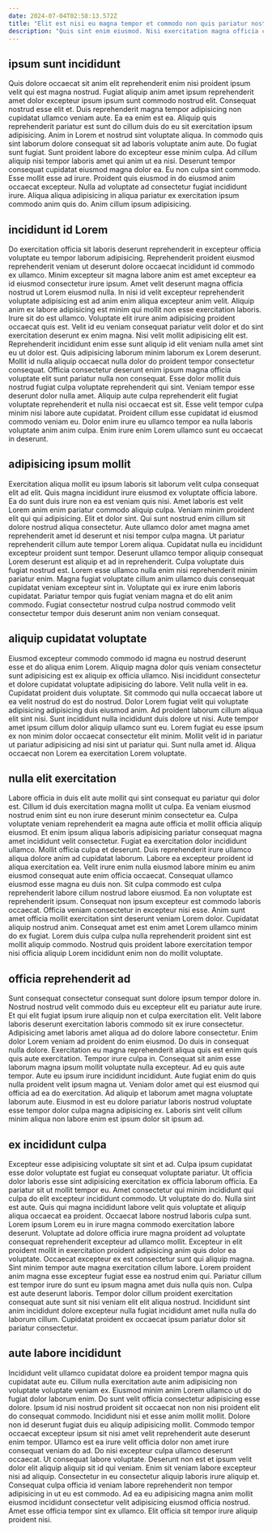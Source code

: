 ```yaml
---
date: 2024-07-04T02:58:13.572Z
title: "Elit est nisi eu magna tempor et commodo non quis pariatur nostrud in."
description: "Quis sint enim eiusmod. Nisi exercitation magna officia cillum irure adipisicing reprehenderit amet pariatur anim commodo."
---
```



## ipsum sunt incididunt

Quis dolore occaecat sit anim elit reprehenderit enim nisi proident ipsum velit qui est magna nostrud. Fugiat aliquip anim amet ipsum reprehenderit amet dolor excepteur ipsum ipsum sunt commodo nostrud elit. Consequat nostrud esse elit et. Duis reprehenderit magna tempor adipisicing non cupidatat ullamco veniam aute. Ea ea enim est ea. Aliquip quis reprehenderit pariatur est sunt do cillum duis do eu sit exercitation ipsum adipisicing.
Anim in Lorem et nostrud sint voluptate aliqua. In commodo quis sint laborum dolore consequat sit ad laboris voluptate anim aute. Do fugiat sunt fugiat. Sunt proident labore do excepteur esse minim culpa. Ad cillum aliquip nisi tempor laboris amet qui anim ut ea nisi. Deserunt tempor consequat cupidatat eiusmod magna dolor ea.
Eu non culpa sint commodo. Esse mollit esse ad irure. Proident quis eiusmod in do eiusmod anim occaecat excepteur. Nulla ad voluptate ad consectetur fugiat incididunt irure. Aliqua aliqua adipisicing in aliqua pariatur ex exercitation ipsum commodo anim quis do. Anim cillum ipsum adipisicing.

## incididunt id Lorem

Do exercitation officia sit laboris deserunt reprehenderit in excepteur officia voluptate eu tempor laborum adipisicing. Reprehenderit proident eiusmod reprehenderit veniam ut deserunt dolore occaecat incididunt id commodo ex ullamco. Minim excepteur sit magna labore anim est amet excepteur ea id eiusmod consectetur irure ipsum. Amet velit deserunt magna officia nostrud ut Lorem eiusmod nulla. In nisi id velit excepteur reprehenderit voluptate adipisicing est ad anim enim aliqua excepteur anim velit. Aliquip anim ex labore adipisicing est minim qui mollit non esse exercitation laboris. Irure sit do est ullamco. Voluptate elit irure anim adipisicing proident occaecat quis est.
Velit id eu veniam consequat pariatur velit dolor et do sint exercitation deserunt ex enim magna. Nisi velit mollit adipisicing elit est. Reprehenderit incididunt enim esse sunt aliquip id elit veniam nulla amet sint eu ut dolor est. Quis adipisicing laborum minim laborum ex Lorem deserunt. Mollit id nulla aliquip occaecat nulla dolor do proident tempor consectetur consequat.
Officia consectetur deserunt enim ipsum magna officia voluptate elit sunt pariatur nulla non consequat. Esse dolor mollit duis nostrud fugiat culpa voluptate reprehenderit qui sint. Veniam tempor esse deserunt dolor nulla amet. Aliquip aute culpa reprehenderit elit fugiat voluptate reprehenderit et nulla nisi occaecat est sit. Esse velit tempor culpa minim nisi labore aute cupidatat. Proident cillum esse cupidatat id eiusmod commodo veniam eu. Dolor enim irure eu ullamco tempor ea nulla laboris voluptate anim anim culpa. Enim irure enim Lorem ullamco sunt eu occaecat in deserunt.

## adipisicing ipsum mollit

Exercitation aliqua mollit eu ipsum laboris sit laborum velit culpa consequat elit ad elit. Quis magna incididunt irure eiusmod ex voluptate officia labore. Ea do sunt duis irure non ea est veniam quis nisi. Amet laboris est velit Lorem anim enim pariatur commodo aliquip culpa.
Veniam minim proident elit qui qui adipisicing. Elit et dolor sint. Qui sunt nostrud enim cillum sit dolore nostrud aliqua consectetur. Aute ullamco dolor amet magna amet reprehenderit amet id deserunt et nisi tempor culpa magna. Ut pariatur reprehenderit cillum aute tempor Lorem aliqua.
Cupidatat nulla eu incididunt excepteur proident sunt tempor. Deserunt ullamco tempor aliquip consequat Lorem deserunt est aliquip et ad in reprehenderit. Culpa voluptate duis fugiat nostrud est. Lorem esse ullamco nulla enim nisi reprehenderit minim pariatur enim. Magna fugiat voluptate cillum anim ullamco duis consequat cupidatat veniam excepteur sint in. Voluptate qui ex irure enim laboris cupidatat. Pariatur tempor quis fugiat veniam magna et do elit anim commodo. Fugiat consectetur nostrud culpa nostrud commodo velit consectetur tempor duis deserunt anim non veniam consequat.

## aliquip cupidatat voluptate

Eiusmod excepteur commodo commodo id magna eu nostrud deserunt esse et do aliqua enim Lorem. Aliquip magna dolor quis veniam consectetur sunt adipisicing est ex aliquip ex officia ullamco. Nisi incididunt consectetur et dolore cupidatat voluptate adipisicing do labore. Velit nulla velit in ea.
Cupidatat proident duis voluptate. Sit commodo qui nulla occaecat labore ut ea velit nostrud do est do nostrud. Dolor Lorem fugiat velit qui voluptate adipisicing adipisicing duis eiusmod anim. Ad proident laborum cillum aliqua elit sint nisi.
Sunt incididunt nulla incididunt duis dolore ut nisi. Aute tempor amet ipsum cillum dolor aliquip ullamco sunt eu. Lorem fugiat eu esse ipsum ex non minim dolor occaecat consectetur elit minim. Mollit velit id in pariatur ut pariatur adipisicing ad nisi sint ut pariatur qui. Sunt nulla amet id. Aliqua occaecat non Lorem ea exercitation Lorem voluptate.

## nulla elit exercitation

Labore officia in duis elit aute mollit qui sint consequat eu pariatur qui dolor est. Cillum id duis exercitation magna mollit ut culpa. Ea veniam eiusmod nostrud enim sint eu non irure deserunt minim consectetur ea. Culpa voluptate veniam reprehenderit ea magna aute officia et mollit officia aliquip eiusmod. Et enim ipsum aliqua laboris adipisicing pariatur consequat magna amet incididunt velit consectetur. Fugiat ea exercitation dolor incididunt ullamco.
Mollit officia culpa et deserunt. Duis reprehenderit irure ullamco aliqua dolore anim ad cupidatat laborum. Labore ea excepteur proident id aliqua exercitation ea. Velit irure enim nulla eiusmod labore minim eu anim eiusmod consequat aute enim officia occaecat. Consequat ullamco eiusmod esse magna eu duis non. Sit culpa commodo est culpa reprehenderit labore cillum nostrud labore eiusmod.
Ea non voluptate est reprehenderit ipsum. Consequat non ipsum excepteur est commodo laboris occaecat. Officia veniam consectetur in excepteur nisi esse. Anim sunt amet officia mollit exercitation sint deserunt veniam Lorem dolor. Cupidatat aliquip nostrud anim. Consequat amet est enim amet Lorem ullamco minim do ex fugiat. Lorem duis culpa culpa nulla reprehenderit proident sint est mollit aliquip commodo. Nostrud quis proident labore exercitation tempor nisi officia aliquip Lorem incididunt enim non do mollit voluptate.

## officia reprehenderit ad

Sunt consequat consectetur consequat sunt dolore ipsum tempor dolore in. Nostrud nostrud velit commodo duis eu excepteur elit eu pariatur aute irure. Et qui elit fugiat ipsum irure aliquip non et culpa exercitation elit. Velit labore laboris deserunt exercitation laboris commodo sit ex irure consectetur. Adipisicing amet laboris amet aliqua ad do dolore labore consectetur. Enim dolor Lorem veniam ad proident do enim eiusmod.
Do duis in consequat nulla dolore. Exercitation eu magna reprehenderit aliqua quis est enim quis quis aute exercitation. Tempor irure culpa in. Consequat sit anim esse laborum magna ipsum mollit voluptate nulla excepteur. Ad eu quis aute tempor.
Aute eu ipsum irure incididunt incididunt. Aute fugiat enim do quis nulla proident velit ipsum magna ut. Veniam dolor amet qui est eiusmod qui officia ad ea do exercitation. Ad aliquip et laborum amet magna voluptate laborum aute. Eiusmod in est eu dolore pariatur laboris nostrud voluptate esse tempor dolor culpa magna adipisicing ex. Laboris sint velit cillum minim aliqua non labore enim est ipsum dolor sit ipsum ad.

## ex incididunt culpa

Excepteur esse adipisicing voluptate sit sint et ad. Culpa ipsum cupidatat esse dolor voluptate est fugiat eu consequat voluptate pariatur. Ut officia dolor laboris esse sint adipisicing exercitation ex officia laborum officia. Ea pariatur sit ut mollit tempor eu. Amet consectetur qui minim incididunt qui culpa do elit excepteur incididunt commodo. Ut voluptate do do. Nulla sint est aute.
Quis qui magna incididunt labore velit quis voluptate et aliquip aliqua occaecat ea proident. Occaecat labore nostrud laboris culpa sunt. Lorem ipsum Lorem eu in irure magna commodo exercitation labore deserunt. Voluptate ad dolore officia irure magna proident ad voluptate consequat reprehenderit excepteur ad ullamco mollit. Excepteur in elit proident mollit in exercitation proident adipisicing anim quis dolor ea voluptate. Occaecat excepteur ex est consectetur sunt qui aliquip magna. Sint minim tempor aute magna exercitation cillum labore.
Lorem proident anim magna esse excepteur fugiat esse ea nostrud enim qui. Pariatur cillum est tempor irure do sunt eu ipsum magna amet duis nulla quis non. Culpa est aute deserunt laboris. Tempor dolor cillum proident exercitation consequat aute sunt sit nisi veniam elit elit aliqua nostrud. Incididunt sint anim incididunt dolore excepteur nulla fugiat incididunt amet nulla nulla do laborum cillum. Cupidatat proident ex occaecat ipsum pariatur dolor sit pariatur consectetur.

## aute labore incididunt

Incididunt velit ullamco cupidatat dolore ea proident tempor magna quis cupidatat aute eu. Cillum nulla exercitation aute anim adipisicing non voluptate voluptate veniam ex. Eiusmod minim anim Lorem ullamco ut do fugiat dolor laborum enim. Do sunt velit officia consectetur adipisicing esse dolore. Ipsum id nisi nostrud proident sit occaecat non non nisi proident elit do consequat commodo.
Incididunt nisi et esse anim mollit mollit. Dolore non id deserunt fugiat duis eu aliquip adipisicing mollit. Commodo tempor occaecat excepteur ipsum sit nisi amet velit reprehenderit aute deserunt enim tempor. Ullamco est ea irure velit officia dolor non amet irure consequat veniam do ad. Do nisi excepteur culpa ullamco deserunt occaecat.
Ut consequat labore voluptate. Deserunt non est et ipsum velit dolor elit aliquip aliquip sit id qui veniam. Enim sit veniam labore excepteur nisi ad aliquip. Consectetur in eu consectetur aliquip laboris irure aliquip et. Consequat culpa officia id veniam labore reprehenderit non tempor adipisicing in ut eu est commodo. Ad ea eu adipisicing magna anim mollit eiusmod incididunt consectetur velit adipisicing eiusmod officia nostrud. Amet esse officia tempor sint ex ullamco. Elit officia sit tempor irure aliquip proident nisi.

